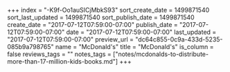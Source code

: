 +++
index = "-K9f-Oo1auSICjMbkS93"
sort_create_date = 1499871540
sort_last_updated = 1499871540
sort_publish_date = 1499871540
create_date = "2017-07-12T07:59:00-07:00"
publish_date = "2017-07-12T07:59:00-07:00"
date = "2017-07-12T07:59:00-07:00"
last_updated = "2017-07-12T07:59:00-07:00"
preview_url = "dc64c855-0c9a-433d-5235-085b9a798765"
name = "McDonald's"
title = "McDonald's"
is_column = false
reviews_tags = ""
notes_tags = ["notes/mcdonalds-to-distribute-more-than-17-million-kids-books.md"]
+++

